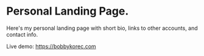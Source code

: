 # Personal Landing Page.
Here's my personal landing page with short bio, links to other accounts, and contact info. 

Live demo: https://bobbykorec.com
